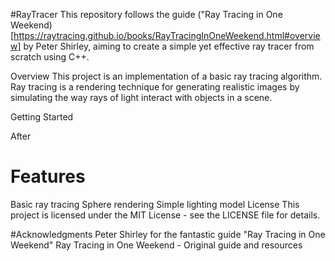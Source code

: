 #RayTracer
This repository follows the guide ("Ray Tracing in One Weekend)[https://raytracing.github.io/books/RayTracingInOneWeekend.html#overview] by Peter Shirley, aiming to create a simple yet effective ray tracer from scratch using C++.

Overview
This project is an implementation of a basic ray tracing algorithm. Ray tracing is a rendering technique for generating realistic images by simulating the way rays of light interact with objects in a scene.

Getting Started

After






# Features
Basic ray tracing
Sphere rendering
Simple lighting model
License
This project is licensed under the MIT License - see the LICENSE file for details.

#Acknowledgments
Peter Shirley for the fantastic guide "Ray Tracing in One Weekend"
Ray Tracing in One Weekend - Original guide and resources
